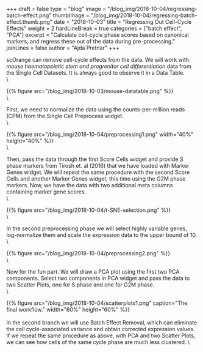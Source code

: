 +++
draft = false
type = "blog"
image = "/blog_img/2018-10-04/regressing-batch-effect.png"
thumbImage = "/blog_img/2018-10-04/regressing-batch-effect.thumb.png"
date = "2018-10-03"
title = "Regressing Out Cell-Cycle Effects"
weight = 2
hardLineBreak = true 
categories = ["batch effect", "PCA"]
excerpt = "Calculate cell-cycle phase scores based on canonical markers, and regress these out of the data during pre-processing."
joinLines = false
author = "Ajda Pretnar"
+++

scOrange can remove cell-cycle effects from the data. We will work with *mouse haematopoietic stem and progrenitor cell differentiation* data from the Single Cell Datasets. It is always good to observe it in a Data Table.
\
\

{{% figure src="/blog_img/2018-10-03/mouse-datatable.png" %}}
\
\

First, we need to normalize the data using the counts-per-million reads (CPM) from the Single Cell Preprocess widget.
\
\

{{% figure src="/blog_img/2018-10-04/preprocessing1.png" width="40%" height="40%" %}}
\
\

Then, pass the data through the first Score Cells widget and provide S phase markers from Tirosh et. al (2016) that we have loaded with Marker Genes widget. We will repeat the same procedure with the second Score Cells and another Marker Genes widget, this time using the G2M phase markers. Now, we have the data with two additional meta columns containing marker gene scores.
\
\

{{% figure src="/blog_img/2018-10-04/t-SNE-selection.png" %}}
\
\

In the second preprocessing phase we will select highly variable genes, log-normalize them and scale the expression data to the upper bound of 10.
\
\

{{% figure src="/blog_img/2018-10-04/preprocessing2.png" %}}
\
\

Now for the fun part. We will draw a PCA plot using the first two PCA components. Select two components in PCA widget and pass the data to two Scatter Plots, one for S phase and one for G2M phase.
\
\

{{% figure src="/blog_img/2018-10-04/scatterplots1.png" caption="The final workflow." width="60%" height="60%" %}}
\
\
In the second branch we will use Batch Effect Removal, which can eliminate the cell cycle-associated variance and obtain corrected expression values. If we repeat the same procedure as above, with PCA and two Scatter Plots, we can see how cells of the same cycle phase are much less clustered.
\
